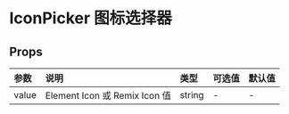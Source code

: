 # IconPicker 图标选择器 <Badge type="tip" text="专业版" vertical="top" />

## Props

| 参数  | 说明                          | 类型   | 可选值 | 默认值 |
| :---- | :---------------------------- | :----- | :----- | :----- |
| value | Element Icon 或 Remix Icon 值 | string | -      | -      |
